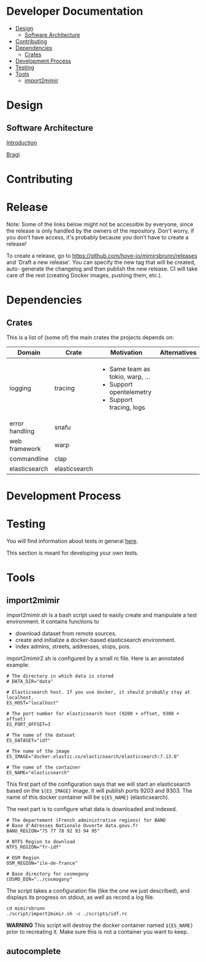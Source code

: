 Developer Documentation
=======================

  * [Design](#design)
    * [Software Architecture](#software-architecture)
  * [Contributing](#contributing)
  * [Dependencies](#dependencies)
    * [Crates](#crates)
  * [Development Process](#development-process)
  * [Testing](#testing)
  * [Tools](#tools)
     * [import2mimir](#import2mimir)

# Design

## Software Architecture

[Introduction](./architecture.md)

[Bragi](./bragi-architecture.md)

# Contributing

# Release

Note: Some of the links below might not be accessible by everyone, since the release is
only handled by the owners of the repository. Don't worry, if you don't have access, it's
probably because you don't have to create a release!

To create a release, go to https://github.com/hove-io/mimirsbrunn/releases and
'Draft a new release'. You can specify the new tag that will be created, auto-
generate the changelog and then publish the new release. CI will take care of
the rest (creating Docker images, pushing them, etc.).

# Dependencies

## Crates

This is a list of (some of) the main crates the projects depends on:

<table>
<colgroup>
<col style="width: 20%" />
<col style="width: 19%" />
<col style="width: 41%" />
<col style="width: 18%" />
</colgroup>
<thead>
<tr class="header">
<th>Domain</th>
<th>Crate</th>
<th>Motivation</th>
<th>Alternatives</th>
</tr>
</thead>
<tbody>
<tr class="odd">
<td>logging</td>
<td>tracing</td>
<td><ul>
<li>Same team as tokio, warp, …</li>
<li>Support opentelemetry</li>
<li>Support tracing, logs</li>
</ul></td>
<td></td>
</tr>
<tr class="even">
<td>error handling</td>
<td>snafu</td>
<td></td>
<td></td>
</tr>
<tr class="odd">
<td>web framework</td>
<td>warp</td>
<td></td>
<td></td>
</tr>
<tr class="even">
<td>commandline</td>
<td>clap</td>
<td></td>
<td></td>
</tr>
<tr class="odd">
<td>elasticsearch</td>
<td>elasticsearch</td>
<td></td>
<td></td>
</tr>
</tbody>
</table>

# Development Process

# Testing

You will find information about tests in general [here](/docs/process/testing.md).

This section is meant for developing your own tests.

 
# Tools

## import2mimir

import2mimir.sh is a bash script used to easily create and manipulate a test environment. It
contains functions to
* download dataset from remote sources.
* create and initialize a docker-based elasticsearch environment.
* index admins, streets, addresses, stops, pois.

import2mimir2.sh is configured by a small rc file. Here is an annotated example:

```
# The directory in which data is stored
# DATA_DIR="data"

# Elasticsearch host. If you use docker, it should probably stay at localhost.
ES_HOST="localhost"

# The port number for elasticsearch host (9200 + offset, 9300 + offset)
ES_PORT_OFFSET=3

# The name of the dataset
ES_DATASET="idf"

# The name of the image
ES_IMAGE="docker.elastic.co/elasticsearch/elasticsearch:7.13.0"

# The name of the container
ES_NAME="elasticsearch"
```

This first part of the configuration says that we will start an elasticsearch based on the
`${ES_IMAGE}` image. It will publish ports 9203 and 9303. The name of this docker container will be
`${ES_NAME}` (elasticsearch).

The next part is to configure what data is downloaded and indexed.

```
# The departement (French administrative regions) for BANO
# Base d'Adresses Nationale Ouverte data.gouv.fr
BANO_REGION="75 77 78 92 93 94 95"

# NTFS Region to download
NTFS_REGION="fr-idf"

# OSM Region
OSM_REGION="ile-de-france"

# Base directory for cosmogony
COSMO_DIR="../cosmogony"
```

The script takes a configuration file (like the one we just described), and displays its progress on
stdout, as well as record a log file.

```
cd mimirsbrunn
./script/import2mimir.sh -c ./scripts/idf.rc
```

**WARNING** This script will destroy the docker container named `${ES_NAME}` prior to recreating it.
Make sure this is not a container you want to keep.

## autocomplete

